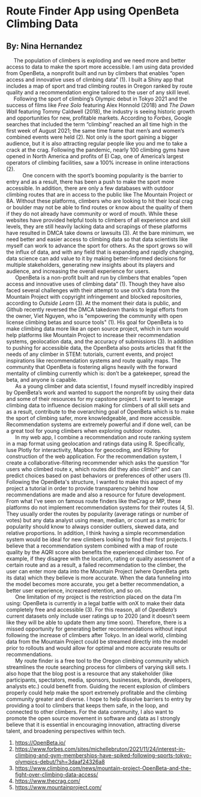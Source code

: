 # Route Finder App using OpenBeta Climbing Data 
## By: Nina Hernandez

     The population of climbers is exploding and we need more and better access to data to make the sport more accessible. I am using data provided from OpenBeta, a nonprofit built and run by climbers that enables “open access and innovative uses of climbing data” (1).  I built a Shiny app that includes a map of sport and trad climbing routes in Oregon ranked by route quality and a recommendation engine tailored to the user of any skill level.  
     Following the sport of climbing’s Olympic debut in Tokyo 2021 and the success of films like *Free Solo* featuring Alex Honnold (2018) and *The Dawn Wall* featuring Tommy Caldwell (2018), the industry is seeing historic growth and opportunities for new, profitable markets. According to *Forbes*, Google searches that included the term “climbing” reached an all time high in the first week of August 2021; the same time frame that men’s and women’s combined events were held (2). Not only is the sport gaining a bigger audience, but it is also attracting regular people like you and me to take a crack at the crag. Following the pandemic, nearly 100 climbing gyms have opened in North America and profits of El Cap, one of America’s largest operators of climbing facilities, saw a 100% increase in online interactions (2).  
     
     One concern with the sport’s booming popularity is the barrier to entry and as a result, there has been a push to make the sport more accessible. In addition, there are only a few databases with outdoor climbing routes that are in access to the public like The Mountain Project or 8A. Without these platforms, climbers who are looking to hit their local crag or boulder may not be able to find routes or know about the quality of them if they do not already have community or word of mouth. While these websites have provided helpful tools to climbers of all experience and skill levels, they are still heavily lacking data and scrapings of these platforms have resulted in DMCA take downs or lawsuits (3). At the bare minimum, we need better and easier access to climbing data so that data scientists like myself can work to advance the sport for others. As the sport grows so will the influx of data, and with any field that is expanding and rapidly changing, data science can add value to it by making better-informed decisions for multiple stakeholders, generating new insights about its players and audience, and increasing the overall experience for users.  
      OpenBeta is a non-profit built and run by climbers that enables “open access and innovative uses of climbing data” (1). Though they have also faced several challenges with their attempt to use onX’s data from the Mountain Project with copyright infringement and blocked repositories, according to *Outside Learn* (3). At the moment their data is public, and Github recently reversed the DMCA takedown thanks to legal efforts from the owner, Viet Nguyen, who is "empowering the community with open license climbing betas and source tools" (1). His goal for OpenBeta is to make climbing data more like an open source project, which in turn would help platforms like Mountain Project to increase their recommendation systems, geolocation data, and the accuracy of submissions (3). In addition to pushing for accessible data, the OpenBeta also posts articles that fit the needs of any climber in STEM: tutorials, current events, and project inspirations like recommendation systems and route quality maps. The community that OpenBeta is fostering aligns heavily with the forward mentality of climbing currently which is: don’t be a gatekeeper, spread the beta, and anyone is capable.  
      As a young climber and data scientist, I found myself incredibly inspired by OpenBeta’s work and wanted to support the nonprofit by using their data and some of their resources for my capstone project.  I want to leverage climbing data to influence decision making for climbers of all skill sets and as a result, contribute to the overarching goal of OpenBeta which is to make the sport of climbing safer, more knowledgeable, and more accessible. Recommendation systems are extremely powerful and if done well, can be a great tool for young climbers when exploring outdoor routes.  
      In my web app, I combine a recommendation and route ranking system in a map format using geolocation and ratings data using R. Specifically, Iuse Plotly for interactivity, Mapbox for geocoding, and RShiny for construction of the web application. For the recommendation system, I create a collaborative-filtering recommender which asks the question “for users who climbed route x, which routes did they also climb?” and can predict choices based on past behaviors or preferences of other users (1). Following the OpenBeta's structure, I wanted to make this aspect of my project a tutorial in order to provide transparency behind how recommendations are made and also a resource for future development. From what I've seen on famous route finders like theCrag or MP, these platforms do not implement recommendation systems for their routes (4, 5). They usually order the routes by popularity (average ratings or number of votes) but any data analyst using mean, median, or count as a metric for popularity should know to always consider outliers, skewed data, and relative proportions. In addition, I think having a simple recommendation system would be ideal for new climbers looking to find their first projects. I believe that a recommendation system combined with a map of route quality by the AQRI score also benefits the experienced climber too. For example, if they disagree with the location, rating or quality assessment of a certain route and as a result, a failed recommendation to the climber, the user can enter more data into the Mountain Project (where OpenBeta gets its data) which they believe is more accurate. When the data funneling into the model becomes more accurate, you get a better recommendation, a better user experience, increased retention, and so on.  
      One limitation of my project is the restriction placed on the data I’m using: OpenBeta is currently in a legal battle with onX to make their data completely free and accessible (3). For this reason, all of *OpenBeta’s* current datasets only include user ratings up to 2020 (and it doesn’t seem like they will be able to update them any time soon). Therefore, there is a missed opportunity for generating better recommendations without input following the increase of climbers after Tokyo. In an ideal world, climbing data from the Mountain Project could be streamed directly into the model prior to rollouts and would allow for optimal and more accurate results or recommendations.  
      My route finder is a free tool to the Oregon climbing community which streamlines the route searching process for climbers of varying skill sets. I also hope that the blog post is a resource that any stakeholder (like participants, spectators, media, sponsors, businesses, brands, developers, analysts etc.) could benefit from. Guiding the recent explosion of climbers properly could help make the sport extremely profitable and the climbing community greater and diverse. I hope to help dissolve barriers to entry by providing a tool to climbers that keeps them safe, in the loop, and connected to other climbers. For the data community, I also want to promote the open source movement in software and data as I strongly believe that it is essential in encouraging innovation, attracting diverse talent, and broadening perspectives within tech. 


1. https://OpenBeta.io/
2. https://www.forbes.com/sites/michellebruton/2021/11/24/interest-in-climbing-and-gym-memberships-have-spiked-following-sports-tokyo-olympics-debut/?sh=3daaf24326a8
3. https://www.climbing.com/news/mountain-project-OpenBeta-and-the-fight-over-climbing-data-access/
4. https://www.thecrag.com/
5. https://www.mountainproject.com/

